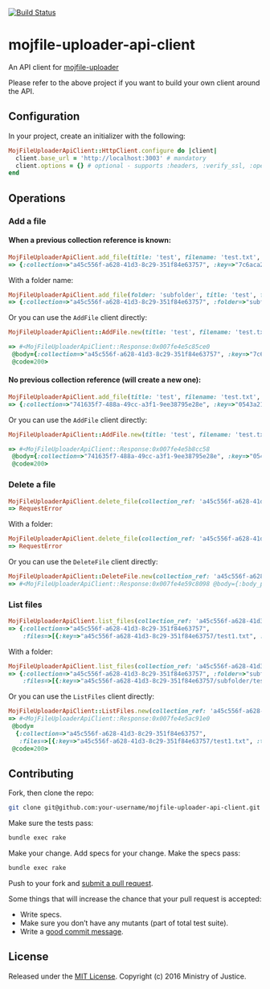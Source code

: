 [![Build
Status](https://travis-ci.org/ministryofjustice/mojfile-uploader-api-client.svg?branch=master)](https://travis-ci.org/ministryofjustice/mojfile-uploader-api-client)

# mojfile-uploader-api-client
An API client for [mojfile-uploader](https://github.com/ministryofjustice/mojfile-uploader)

Please refer to the above project if you want to build your own client around the API.

## Configuration

In your project, create an initializer with the following:

```ruby
MojFileUploaderApiClient::HttpClient.configure do |client|
  client.base_url = 'http://localhost:3003' # mandatory
  client.options = {} # optional - supports :headers, :verify_ssl, :open_timeout, :read_timeout
end
```

## Operations

### Add a file

#### When a previous collection reference is known:

```ruby
MojFileUploaderApiClient.add_file(title: 'test', filename: 'test.txt', data: 'bla bla bla', collection_ref: 'a45c556f-a628-41d3-8c29-351f84e63757')
=> {:collection=>"a45c556f-a628-41d3-8c29-351f84e63757", :key=>"7c6aca2c-eb7a-4194-8166-9fd6ac82127b.test.txt"}
```

With a folder name:

```ruby
MojFileUploaderApiClient.add_file(folder: 'subfolder', title: 'test', filename: 'test.txt', data: 'bla bla bla', collection_ref: 'a45c556f-a628-41d3-8c29-351f84e63757')
=> {:collection=>"a45c556f-a628-41d3-8c29-351f84e63757", :folder=>"subfolder", :key=>"7c6aca2c-eb7a-4194-8166-9fd6ac82127b.test.txt"}
```

Or you can use the `AddFile` client directly:

```ruby
MojFileUploaderApiClient::AddFile.new(title: 'test', filename: 'test.txt', data: 'bla bla bla', collection_ref: 'a45c556f-a628-41d3-8c29-351f84e63757').call

=> #<MojFileUploaderApiClient::Response:0x007fe4e5c85ce0
 @body={:collection=>"a45c556f-a628-41d3-8c29-351f84e63757", :key=>"7c6aca2c-eb7a-4194-8166-9fd6ac82127b.test.txt"},
 @code=200>
```

#### No previous collection reference (will create a new one):

```ruby
MojFileUploaderApiClient.add_file(title: 'test', filename: 'test.txt', data: 'bla bla bla')
=> {:collection=>"741635f7-488a-49cc-a3f1-9ee38795e28e", :key=>"0543a21d-e884-4076-89be-41cc09b00da1.test.txt"}
```

Or you can use the `AddFile` client directly:

```ruby
MojFileUploaderApiClient::AddFile.new(title: 'test', filename: 'test.txt', data: 'bla bla bla').call

=> #<MojFileUploaderApiClient::Response:0x007fe4e5b8cc58
 @body={:collection=>"741635f7-488a-49cc-a3f1-9ee38795e28e", :key=>"0543a21d-e884-4076-89be-41cc09b00da1.test.txt"},
 @code=200>
```

### Delete a file

```ruby
MojFileUploaderApiClient.delete_file(collection_ref: 'a45c556f-a628-41d3-8c29-351f84e63757', filename: 'test1.txt')
=> RequestError
```

With a folder:

```ruby
MojFileUploaderApiClient.delete_file(collection_ref: 'a45c556f-a628-41d3-8c29-351f84e63757', folder: 'subfolder', filename: 'test1.txt')
=> RequestError
```

Or you can use the `DeleteFile` client directly:

```ruby
MojFileUploaderApiClient::DeleteFile.new(collection_ref: 'a45c556f-a628-41d3-8c29-351f84e63757', filename: 'test1.txt').call
=> #<MojFileUploaderApiClient::Response:0x007fe4e59c8098 @body={:body_parser_error=>"743: unexpected token at ''"}, @code=204>
```

### List files

```ruby
MojFileUploaderApiClient.list_files(collection_ref: 'a45c556f-a628-41d3-8c29-351f84e63757')
=> {:collection=>"a45c556f-a628-41d3-8c29-351f84e63757",
    :files=>[{:key=>"a45c556f-a628-41d3-8c29-351f84e63757/test1.txt", :title=>"test1.txt", :last_modified=>"2016-11-30T15:30:52.000Z"}]}
```

With a folder:

```ruby
MojFileUploaderApiClient.list_files(collection_ref: 'a45c556f-a628-41d3-8c29-351f84e63757', folder: 'subfolder')
=> {:collection=>"a45c556f-a628-41d3-8c29-351f84e63757", :folder=>"subfolder",
    :files=>[{:key=>"a45c556f-a628-41d3-8c29-351f84e63757/subfolder/test1.txt", :title=>"test1.txt", :last_modified=>"2016-11-30T15:30:52.000Z"}]}
```

Or you can use the `ListFiles` client directly:

```ruby
MojFileUploaderApiClient::ListFiles.new(collection_ref: 'a45c556f-a628-41d3-8c29-351f84e63757').call
=> #<MojFileUploaderApiClient::Response:0x007fe4e5ac91e0
 @body=
  {:collection=>"a45c556f-a628-41d3-8c29-351f84e63757",
   :files=>[{:key=>"a45c556f-a628-41d3-8c29-351f84e63757/test1.txt", :title=>"test1.txt", :last_modified=>"2016-11-30T15:30:52.000Z"}]}
 @code=200>
```

## Contributing

Fork, then clone the repo:

```bash
git clone git@github.com:your-username/mojfile-uploader-api-client.git
```

Make sure the tests pass:

```bash
bundle exec rake
```

Make your change. Add specs for your change. Make the specs pass:

```bash
bundle exec rake
```

Push to your fork and [submit a pull request][pr].

[pr]: https://github.com/ministryofjustice/mojfile-uploader-api-client/compare

Some things that will increase the chance that your pull request is
accepted:

* Write specs.
* Make sure you don’t have any mutants (part of total test suite).
* Write a [good commit message][commit].

[commit]: https://github.com/alphagov/styleguides/blob/master/git.md

## License

Released under the [MIT License](http://opensource.org/licenses/MIT).
Copyright (c) 2016 Ministry of Justice.

